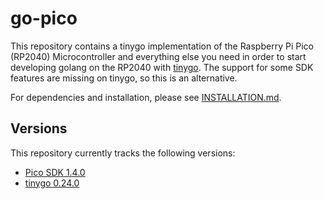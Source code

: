 # go-pico

This repository contains a tinygo implementation of the  Raspberry Pi Pico (RP2040) Microcontroller
and everything else you need in order to start developing golang on the 
RP2040  with [tinygo](https://tinygo.org/). The support for some SDK features are missing on tinygo,
so this is an alternative.

For dependencies and installation, please see [INSTALLATION.md](doc/INSTALLATION.md).

## Versions

This repository currently tracks the following versions:

   * [Pico SDK 1.4.0](https://github.com/raspberrypi/pico-sdk/tree/1.4.0)
   * [tinygo 0.24.0](https://github.com/tinygo-org/tinygo/tree/v0.24.0)

